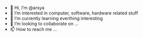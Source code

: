 - 👋 Hi, I’m @arsya
- 👀 I’m interested in computer, software, hardware related stuff
- 🌱 I’m currently learning everthing interesting
- 💞️ I’m looking to collaborate on ...
- 📫 How to reach me ...

<!---
arsya/arsya is a ✨ special ✨ repository because its `README.md` (this file) appears on your GitHub profile.
You can click the Preview link to take a look at your changes.
--->
